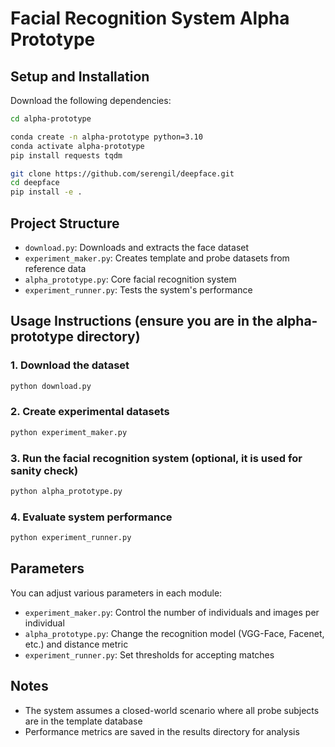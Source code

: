 # Facial Recognition System Alpha Prototype

## Setup and Installation

Download the following dependencies:
```bash
cd alpha-prototype

conda create -n alpha-prototype python=3.10
conda activate alpha-prototype
pip install requests tqdm

git clone https://github.com/serengil/deepface.git
cd deepface
pip install -e .
```

## Project Structure
- `download.py`: Downloads and extracts the face dataset
- `experiment_maker.py`: Creates template and probe datasets from reference data
- `alpha_prototype.py`: Core facial recognition system
- `experiment_runner.py`: Tests the system's performance

## Usage Instructions (ensure you are in the alpha-prototype directory)

### 1. Download the dataset
```bash
python download.py
```

### 2. Create experimental datasets
```bash
python experiment_maker.py
```

### 3. Run the facial recognition system (optional, it is used for sanity check)
```bash
python alpha_prototype.py 
```

### 4. Evaluate system performance
```bash
python experiment_runner.py
```

## Parameters

You can adjust various parameters in each module:

- `experiment_maker.py`: Control the number of individuals and images per individual
- `alpha_prototype.py`: Change the recognition model (VGG-Face, Facenet, etc.) and distance metric
- `experiment_runner.py`: Set thresholds for accepting matches

## Notes
- The system assumes a closed-world scenario where all probe subjects are in the template database
- Performance metrics are saved in the results directory for analysis
